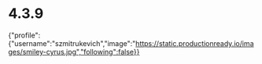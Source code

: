 # 4.3.9
{"profile":{"username":"szmitrukevich","image":"https://static.productionready.io/images/smiley-cyrus.jpg","following":false}}
